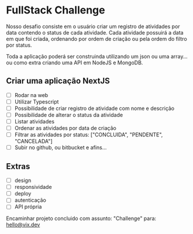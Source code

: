 # FullStack Challenge
Nosso desafio consiste em o usuário criar um registro de atividades por data contendo o status de cada atividade. Cada atividade possuirá a data em que foi criada, ordenando por ordem de criação ou pela ordem do filtro por status.

Toda a aplicação poderá ser construinda utilizando um json ou uma array... ou como extra criando uma API em NodeJS e MongoDB.

## Criar uma aplicação NextJS
- [ ] Rodar na web
- [ ] Utilizar Typescript
- [ ] Possibilidade de criar registro de atividade com nome e descrição
- [ ] Possibilidade de alterar o status da atividade
- [ ] Listar atividades
- [ ] Ordenar as atividades por data de criação
- [ ] Filtrar as atividades por status: ["CONCLUIDA", "PENDENTE", "CANCELADA"]
- [ ] Subir no github, ou bitbucket e afins...

## Extras
- [ ] design
- [ ] responsividade
- [ ] deploy
- [ ] autenticação
- [ ] API própria

Encaminhar projeto concluido com assunto: "Challenge" para: hello@vix.dev
